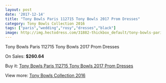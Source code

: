 ```yaml
---
layout: post
date: '2017-12-14'
title: "Tony Bowls Paris 112715 Tony Bowls 2017 Prom Dresses"
category: Tony Bowls Collection 2016
tags: ["paris","wedding","rosy","dresses","black"]
image: http://img.hectodress.com/31882-thickbox_default/tony-bowls-paris-112715-tony-bowls-2012-prom-dresses.jpg
---
```

Tony Bowls Paris 112715 Tony Bowls 2017 Prom Dresses

On Sales: **$260.64**
<a href="https://www.hectodress.com/tony-bowls-collection-2013/14514-tony-bowls-paris-112715-tony-bowls-2012-prom-dresses.html"><amp-img layout="responsive" width="600" height="600" src="//img.hectodress.com/31882-thickbox_default/tony-bowls-paris-112715-tony-bowls-2012-prom-dresses.jpg" alt="Tony Bowls Paris 112715 Tony Bowls 2017 Prom Dresses 0" /></a>
<a href="https://www.hectodress.com/tony-bowls-collection-2013/14514-tony-bowls-paris-112715-tony-bowls-2012-prom-dresses.html"><amp-img layout="responsive" width="600" height="600" src="//img.hectodress.com/31886-thickbox_default/tony-bowls-paris-112715-tony-bowls-2012-prom-dresses.jpg" alt="Tony Bowls Paris 112715 Tony Bowls 2017 Prom Dresses 1" /></a>
<a href="https://www.hectodress.com/tony-bowls-collection-2013/14514-tony-bowls-paris-112715-tony-bowls-2012-prom-dresses.html"><amp-img layout="responsive" width="600" height="600" src="//img.hectodress.com/31885-thickbox_default/tony-bowls-paris-112715-tony-bowls-2012-prom-dresses.jpg" alt="Tony Bowls Paris 112715 Tony Bowls 2017 Prom Dresses 2" /></a>
<a href="https://www.hectodress.com/tony-bowls-collection-2013/14514-tony-bowls-paris-112715-tony-bowls-2012-prom-dresses.html"><amp-img layout="responsive" width="600" height="600" src="//img.hectodress.com/31884-thickbox_default/tony-bowls-paris-112715-tony-bowls-2012-prom-dresses.jpg" alt="Tony Bowls Paris 112715 Tony Bowls 2017 Prom Dresses 3" /></a>
<a href="https://www.hectodress.com/tony-bowls-collection-2013/14514-tony-bowls-paris-112715-tony-bowls-2012-prom-dresses.html"><amp-img layout="responsive" width="600" height="600" src="//img.hectodress.com/31883-thickbox_default/tony-bowls-paris-112715-tony-bowls-2012-prom-dresses.jpg" alt="Tony Bowls Paris 112715 Tony Bowls 2017 Prom Dresses 4" /></a>

Buy it: [Tony Bowls Paris 112715 Tony Bowls 2017 Prom Dresses](https://www.hectodress.com/tony-bowls-collection-2013/14514-tony-bowls-paris-112715-tony-bowls-2012-prom-dresses.html "Tony Bowls Paris 112715 Tony Bowls 2017 Prom Dresses")

View more: [Tony Bowls Collection 2016](https://www.hectodress.com/259-tony-bowls-collection-2013 "Tony Bowls Collection 2016")